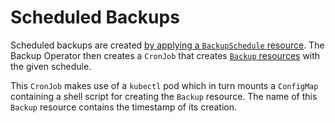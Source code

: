 # Scheduled Backups

Scheduled backups are created [by applying a `BackupSchedule` resource](../operations/scheduled_backups_en.md).
The Backup Operator then creates a `CronJob` that creates [`Backup` resources](../operations/backup_en.md) with the given schedule.

This `CronJob` makes use of a `kubectl` pod
which in turn mounts a `ConfigMap` containing a shell script for creating the `Backup` resource.
The name of this `Backup` resource contains the timestamp of its creation.
